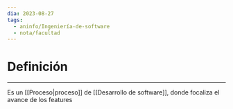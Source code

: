 ```yaml
---
dia: 2023-08-27
tags:
  - aninfo/Ingeniería-de-software
  - nota/facultad
---
```

# Definición
---
Es un [[Proceso|proceso]] de [[Desarrollo de software]], donde focaliza el avance de los features